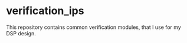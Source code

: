 # verification_ips
This repository contains common verification modules, that I use for my DSP design. 
